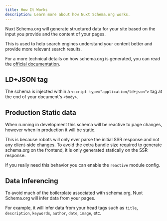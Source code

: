 ```yaml
---
title: How It Works
description: Learn more about how Nuxt Schema.org works.
---
```


Nuxt Schema.org will generate structured data for your site based on the input you provide and the content of your pages.

This is used to help search engines understand your content better and provide more relevant search results.

For a more technical details on how schema.org is generated, you can read the [official documentation](https://unhead.unjs.io/schema-org/getting-started/how-it-works).

## LD+JSON tag

The schema is injected within a `<script type="application/ld+json">` tag at the end of your document's `<body>`.

## Production Static data

When running in development this schema will be reactive to page changes, however when in production it will be static.

This is because robots will only ever parse the initial SSR response and not any client-side changes. To avoid the extra
bundle size required to generate schema.org on the frontend, it is only generated statically on the SSR response.

If you really need this behavior you can enable the `reactive` module config.

## Data Inferencing

To avoid much of the boilerplate associated with schema.org, Nuxt Schema.org will infer data from your pages.

For example, it will infer data from your head tags such as `title`, `description`, `keywords`, `author`, `date`, `image`, etc.
